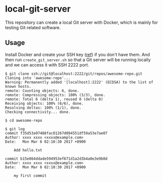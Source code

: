 # local-git-server
This repository can create a local Git server with Docker, which is mainly for testing Git related software.

## Usage

Install Docker and create your SSH key ([ref](https://help.github.com/articles/generating-a-new-ssh-key-and-adding-it-to-the-ssh-agent/)) if you don't have them.
And then run `create_git_server.sh` so that a Git server will be running locally and we can access it with SSH 2222 port.

```
$ git clone ssh://git@localhost:2222/git/repos/awesome-repo.git
Cloning into 'awesome-repo'...
Warning: Permanently added '[localhost]:2222' (ECDSA) to the list of known hosts.
remote: Counting objects: 6, done.
remote: Compressing objects: 100% (3/3), done.
remote: Total 6 (delta 1), reused 0 (delta 0)
Receiving objects: 100% (6/6), done.
Resolving deltas: 100% (1/1), done.
Checking connectivity... done.

$ cd awesome-repo

$ git log
commit f35d53a97488fac01267d094551df59a53e7ae07
Author: xxxx xxxx <xxxx@example.com>
Date:   Mon Mar 6 02:10:30 2017 +0900

    Add hello.txt

commit b15e864ddade594953ef671d1a2d3b4a0e3e9b0d
Author: xxxx xxxx <xxxx@example.com>
Date:   Mon Mar 6 02:10:30 2017 +0900

    my first commit

```
